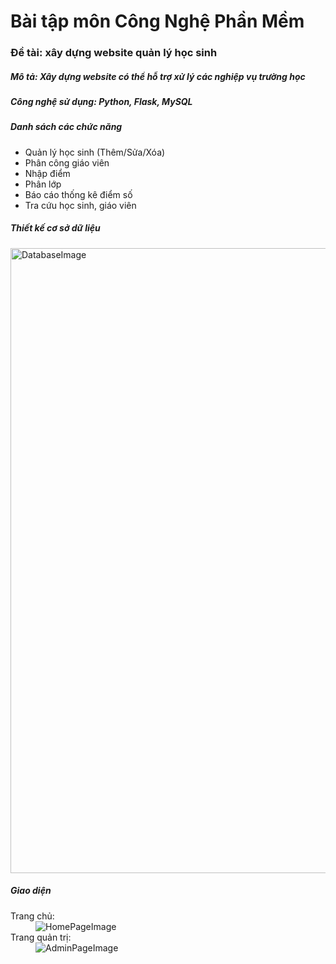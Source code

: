 # Bài tập môn Công Nghệ Phần Mềm
<h3>Đề tài: xây dựng website quản lý học sinh</h3>
<h5>Mô tả: Xây dựng website có thể hỗ trợ xử lý các nghiệp vụ trường học</h5>
<h5>Công nghệ sử dụng: Python, Flask, MySQL</h5>
<h5>Danh sách các chức năng</h5>
<ul>
  <li>Quản lý học sinh (Thêm/Sửa/Xóa)</li>
  <li>Phân công giáo viên</li>
  <li>Nhập điểm</li>
  <li>Phân lớp</li>
  <li>Báo cáo thống kê điểm số</li>
  <li>Tra cứu học sinh, giáo viên</li>
</ul>
<h5>Thiết kế cơ sở dữ liệu</h5>
<img src="https://user-images.githubusercontent.com/73629604/148506026-e0b13aa8-ec97-454a-b0dc-ad5b9979b1f8.png" alt="DatabaseImage" width="1000"/>
<h5>Giao diện</h5>
<dl>
<dt>Trang chủ:</dt>
<dd>
  <img src="https://user-images.githubusercontent.com/73629604/148504815-66f5fb2d-6946-443f-8ef7-b3b5d829b075.png" alt="HomePageImage"/>
</dd>

<dt>Trang quản trị:</dt>
<dd>
  <img src="https://user-images.githubusercontent.com/73629604/148505406-f79e84c7-54a2-484a-bce2-b4216c86abe5.JPG" alt="AdminPageImage"/>
</dd>
